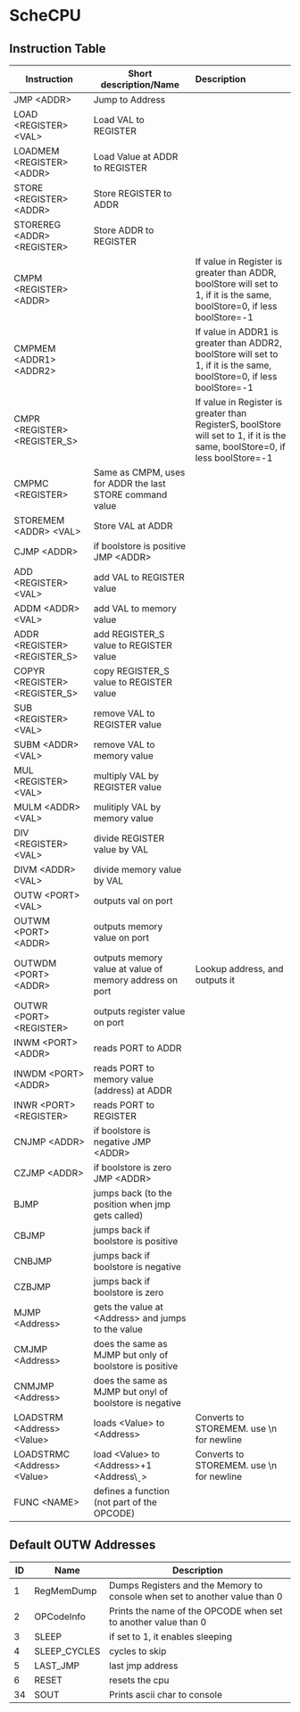 # ScheCPU

## Instruction Table

| Instruction                       | Short description/Name                                   | Description                                                                                                                   |
|-----------------------------------|----------------------------------------------------------|:------------------------------------------------------------------------------------------------------------------------------|
| JMP \<ADDR\>                      | Jump to Address                                          |                                                                                                                               |
| LOAD \<REGISTER\> \<VAL\>         | Load VAL to REGISTER                                     |                                                                                                                               |
| LOADMEM \<REGISTER\> \<ADDR\>     | Load Value at ADDR to REGISTER                           |                                                                                                                               |
| STORE \<REGISTER\> \<ADDR\>       | Store REGISTER to ADDR                                   |                                                                                                                               |
| STOREREG \<ADDR\> \<REGISTER\>    | Store ADDR to REGISTER                                   |                                                                                                                               |
| CMPM \<REGISTER\> \<ADDR\>        |                                                          | If value in Register is greater than ADDR, boolStore will set to 1, if it is the same, boolStore=0, if less boolStore=-1      |
| CMPMEM \<ADDR1\> \<ADDR2\>        |                                                          | If value in ADDR1 is greater than ADDR2, boolStore will set to 1, if it is the same, boolStore=0, if less boolStore=-1        |
| CMPR \<REGISTER\> \<REGISTER_S\>  |                                                          | If value in Register is greater than RegisterS, boolStore will set to 1, if it is the same, boolStore=0, if less boolStore=-1 |
| CMPMC \<REGISTER\>                | Same as CMPM, uses for ADDR the last STORE command value |                                                                                                                               |
| STOREMEM \<ADDR\> \<VAL\>         | Store VAL at ADDR                                        |                                                                                                                               |
| CJMP \<ADDR\>                     | if boolstore is positive JMP \<ADDR\>                    |                                                                                                                               |
| ADD \<REGISTER\> \<VAL\>          | add VAL to REGISTER value                                |                                                                                                                               |
| ADDM \<ADDR\> \<VAL\>             | add VAL to memory value                                  |                                                                                                                               |
| ADDR \<REGISTER\> \<REGISTER_S\>  | add REGISTER_S value to REGISTER value                   |                                                                                                                               |
| COPYR \<REGISTER\> \<REGISTER_S\> | copy REGISTER_S value to REGISTER value                  |                                                                                                                               |
| SUB \<REGISTER\> \<VAL\>          | remove VAL to REGISTER value                             |                                                                                                                               |
| SUBM \<ADDR\> \<VAL\>             | remove VAL to memory value                               |                                                                                                                               |
| MUL \<REGISTER\> \<VAL\>          | multiply VAL by REGISTER value                           |                                                                                                                               |
| MULM \<ADDR\> \<VAL\>             | mulitiply VAL by memory value                            |                                                                                                                               |
| DIV \<REGISTER\> \<VAL\>          | divide REGISTER value by VAL                             |                                                                                                                               |
| DIVM \<ADDR\> \<VAL\>             | divide memory value by VAL                               |                                                                                                                               |
| OUTW \<PORT\> \<VAL\>             | outputs val on port                                      |                                                                                                                               |
| OUTWM \<PORT\> \<ADDR\>           | outputs memory value on port                             |                                                                                                                               |
| OUTWDM \<PORT\> \<ADDR\>          | outputs memory value at value of memory address on port  | Lookup address, and outputs it                                                                                                |
| OUTWR \<PORT\> \<REGISTER\>       | outputs register value on port                           |                                                                                                                               |
| INWM \<PORT\> \<ADDR\>            | reads PORT to ADDR                                       |                                                                                                                               |
| INWDM \<PORT\> \<ADDR\>           | reads PORT to memory value (address) at ADDR             |                                                                                                                               |
| INWR \<PORT\> \<REGISTER\>        | reads PORT to REGISTER                                   |                                                                                                                               |
| CNJMP \<ADDR\>                    | if boolstore is negative JMP \<ADDR\>                    |                                                                                                                               |
| CZJMP \<ADDR\>                    | if boolstore is zero JMP \<ADDR\>                        |                                                                                                                               |
| BJMP                              | jumps back (to the position when jmp gets called)        |                                                                                                                               |
| CBJMP                             | jumps back if boolstore is positive                      |                                                                                                                               |
| CNBJMP                            | jumps back if boolstore is negative                      |                                                                                                                               |
| CZBJMP                            | jumps back if boolstore is zero                          |                                                                                                                               |
| MJMP \<Address\>                  | gets the value at \<Address\> and jumps to the value     |                                                                                                                               |
| CMJMP \<Address\>                 | does the same as MJMP but only of boolstore is positive  |                                                                                                                               |
| CNMJMP \<Address\>                | does the same as MJMP but onyl of boolstore is negative  |                                                                                                                               |
| LOADSTRM \<Address\> \<Value\>    | loads \<Value\> to \<Address\>                           | Converts to STOREMEM. use \n for newline                                                                                      |
| LOADSTRMC \<Address\> \<Value\>   | load \<Value\> to \<Address\>+1 \<Address\ˍ>             | Converts to STOREMEM. use \n for newline                                                                                      |
| FUNC \<NAME\>                     | defines a function (not part of the OPCODE)              |                                                                                                                               |

## Default OUTW Addresses

| ID | Name         | Description                                                                |
|----|--------------|----------------------------------------------------------------------------|
| 1  | RegMemDump   | Dumps Registers and the Memory to console when set to another value than 0 |
| 2  | OPCodeInfo   | Prints the name of the OPCODE when set to another value than 0             |
| 3  | SLEEP        | if set to 1, it enables sleeping                                           |
| 4  | SLEEP_CYCLES | cycles to skip                                                             |
| 5  | LAST_JMP     | last jmp address                                                           |
| 6  | RESET        | resets the cpu                                                             |
| 34 | SOUT         | Prints ascii char to console                                               |
